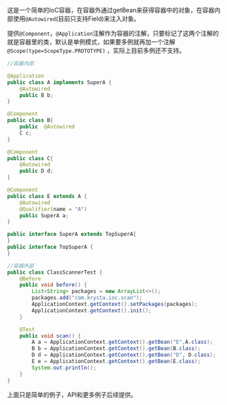 这是一个简单的IoC容器，在容器外通过getBean来获得容器中的对象，在容器内部使用`@Autowired`(目前只支持Field)来注入对象。

提供`@Component`，`@Application`注解作为容器的注解，只要标记了这两个注解的就是容器里的类，默认是单例模式，如果要多例就再加一个注解`@Scope(type=ScopeType.PROTOTYPE)` ，实际上目前多例还不支持。

```java
//容器内部

@Application
public class A implements SuperA {
    @Autowired
    public B b;
}

@Component
public class B{
    public  @Autowired
    C c;
}

@Component
public class C{
    @Autowired
    public D d;
}

@Component
public class E extends A {
    @Autowired
    @Qualifier(name = "A")
    public SuperA a;
}

public interface SuperA extends TopSuperA{
}
public interface TopSuperA {
}

```

```java
//容器外部 
public class ClassScannerTest {
    @Before
    public void before() {
        List<String> packages = new ArrayList<>();
        packages.add("com.krysta.ioc.scan");
        ApplicationContext.getContext().setPackages(packages);
        ApplicationContext.getContext().init();
    }

    @Test
    public void scan() {
        A a = ApplicationContext.getContext().getBean("E",A.class);
        B b = ApplicationContext.getContext().getBean(B.class);
        D d = ApplicationContext.getContext().getBean("D", D.class);
        E e = ApplicationContext.getContext().getBean(E.class);
        System.out.println();
    }
}
```





上面只是简单的例子，API和更多例子后续提供。

